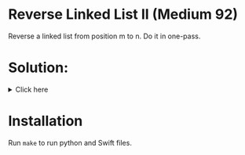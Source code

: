# Reverse Linked List II (Medium 92)
Reverse a linked list from position m to n. Do it in one-pass.

# Solution:

<details><summary>Click here</summary>  
Find nodes before and after portions you need to rotate.
Reverse segment in separate function. Link up heads and tails.
O(n) time, O(1) space.
<br></br>

</details>

# Installation
Run `make` to run python and Swift files.

